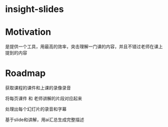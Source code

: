 # insight-slides

# Motivation
是提供一个工具，用最高的效率，突击理解一门课的内容，并且不错过老师在课上提到的内容

# Roadmap
获取课程的课件和上课的录像录音 

将每页课件 和 老师讲解的片段对应起来 

处理出每个幻灯片的录音和字幕 

基于slide和讲解，用ai汇总生成完整描述 


